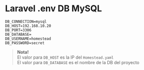 # Laravel .env DB MySQL

```
DB_CONNECTION=mysql
DB_HOST=192.168.10.20
DB_PORT=3306
DB_DATABASE=
DB_USERNAME=homestead
DB_PASSWORD=secret
```

> **Nota!**  
El valor para `DB_HOST` es la IP del `Homestead.yaml`  
El valor para `DB_DATABASE` es el nombre de la DB del proyecto  
